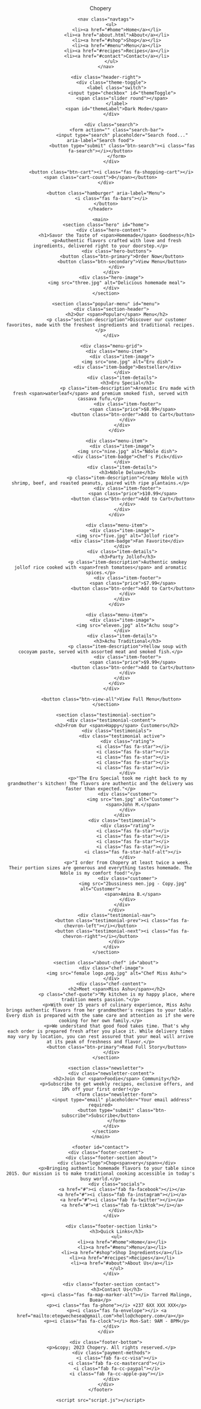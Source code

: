 <!DOCTYPE html>
<html lang="en">
<head>
    <meta charset="UTF-8">
    <meta name="viewport" content="width=device-width, initial-scale=1.0">
    <meta name="description" content="Chopery - Delicious homemade meals delivered to your doorstep">
    <link rel="stylesheet" href="style.css">
    <link rel="stylesheet" href="https://cdnjs.cloudflare.com/ajax/libs/font-awesome/6.4.0/css/all.min.css">
    <title>Chopery - Homemade Delights</title>
    <link rel="stylesheet" href="style.css">
</head>
<body>
    <header class="heading">
        <div class="logo">Chop<span>ery</span></div>

        <nav class="navtags">
            <ul>
                <li><a href="#home">Home</a></li>
                <li><a href="about.html">About</a></li>
                <li><a href="#shop">Shop</a></li>
                <li><a href="#menu">Menu</a></li>
                <li><a href="#recipes">Recipes</a></li>
                <li><a href="#contact">Contact</a></li>
            </ul>
        </nav>

        <div class="header-right">
            <div class="theme-toggle">
                <label class="switch">
                    <input type="checkbox" id="themeToggle">
                    <span class="slider round"></span>
                </label>
                <span id="themeLabel">Dark Mode</span>
            </div>

            <div class="search">
                <form action="" class="search-bar">
                    <input type="search" placeholder="Search food..." aria-label="Search food">
                    <button type="submit" class="btn-search"><i class="fas fa-search"></i></button>
                </form>
            </div>
            
            <button class="btn-cart"><i class="fas fa-shopping-cart"></i> <span class="cart-count">0</span></button>
        </div>
        
        <button class="hamburger" aria-label="Menu">
            <i class="fas fa-bars"></i>
        </button>
    </header>

    <main>
        <section class="hero" id="home">
            <div class="hero-content">
                <h1>Savor the Taste of <span>Homemade</span> Goodness</h1>
                <p>Authentic flavors crafted with love and fresh ingredients, delivered right to your doorstep.</p>
                <div class="hero-buttons">
                    <button class="btn-primary">Order Now</button>
                    <button class="btn-secondary">View Menu</button>
                </div>
            </div>
            <div class="hero-image">
                <img src="three.jpg" alt="Delicious homemade meal">
            </div>
        </section>

        <section class="popular-menu" id="menu">
            <div class="section-header">
                <h2>Our <span>Popular</span> Menu</h2>
                <p class="section-description">Discover our customer favorites, made with the freshest ingredients and traditional recipes.</p>
            </div>

            <div class="menu-grid">
                <div class="menu-item">
                    <div class="item-image">
                        <img src="one.jpg" alt="Eru dish">
                        <div class="item-badge">Bestseller</div>
                    </div>
                    <div class="item-details">
                        <h3>Eru Special</h3>
                        <p class="item-description">Aromatic Eru made with fresh <span>waterleaf</span> and premium smoked fish, served with cassava fufu.</p>
                        <div class="item-footer">
                            <span class="price">$8.99</span>
                            <button class="btn-order">Add to Cart</button>
                        </div>
                    </div>
                </div>

                <div class="menu-item">
                    <div class="item-image">
                        <img src="nine.jpg" alt="Ndole dish">
                        <div class="item-badge">Chef's Pick</div>
                    </div>
                    <div class="item-details">
                        <h3>Ndole Deluxe</h3>
                        <p class="item-description">Creamy Ndole with shrimp, beef, and roasted peanuts, paired with ripe plantains.</p>
                        <div class="item-footer">
                            <span class="price">$10.99</span>
                            <button class="btn-order">Add to Cart</button>
                        </div>
                    </div>
                </div>

                <div class="menu-item">
                    <div class="item-image">
                        <img src="five.jpg" alt="Jollof rice">
                        <div class="item-badge">Fan Favorite</div>
                    </div>
                    <div class="item-details">
                        <h3>Party Jollof</h3>
                        <p class="item-description">Authentic smokey jollof rice cooked with <span>fresh tomatoes</span> and aromatic spices.</p>
                        <div class="item-footer">
                            <span class="price">$7.99</span>
                            <button class="btn-order">Add to Cart</button>
                        </div>
                    </div>
                </div>

                <div class="menu-item">
                    <div class="item-image">
                        <img src="eleven.jpg" alt="Achu soup">
                    </div>
                    <div class="item-details">
                        <h3>Achu Traditional</h3>
                        <p class="item-description">Yellow soup with cocoyam paste, served with assorted meat and smoked fish.</p>
                        <div class="item-footer">
                            <span class="price">$9.99</span>
                            <button class="btn-order">Add to Cart</button>
                        </div>
                    </div>
                </div>
            </div>
            
            <button class="btn-view-all">View Full Menu</button>
        </section>

        <section class="testimonial-section">
            <div class="testimonial-content">
                <h2>From Our <span>Happy</span> Customers</h2>
                <div class="testimonials">
                    <div class="testimonial active">
                        <div class="rating">
                            <i class="fas fa-star"></i>
                            <i class="fas fa-star"></i>
                            <i class="fas fa-star"></i>
                            <i class="fas fa-star"></i>
                            <i class="fas fa-star"></i>
                        </div>
                        <p>"The Eru Special took me right back to my grandmother's kitchen! The flavors are authentic and the delivery was faster than expected."</p>
                        <div class="customer">
                            <img src="ten.jpg" alt="Customer">
                            <span>John M.</span>
                        </div>
                    </div>
                    <div class="testimonial">
                        <div class="rating">
                            <i class="fas fa-star"></i>
                            <i class="fas fa-star"></i>
                            <i class="fas fa-star"></i>
                            <i class="fas fa-star"></i>
                            <i class="fas fa-star-half-alt"></i>
                        </div>
                        <p>"I order from Chopery at least twice a week. Their portion sizes are generous and everything tastes homemade. The Ndole is my comfort food!"</p>
                        <div class="customer">
                            <img src="2bussiness men.jpg - Copy.jpg" alt="Customer">
                            <span>Amina B.</span>
                        </div>
                    </div>
                </div>
                <div class="testimonial-nav">
                    <button class="testimonial-prev"><i class="fas fa-chevron-left"></i></button>
                    <button class="testimonial-next"><i class="fas fa-chevron-right"></i></button>
                </div>
            </div>
        </section>

        <section class="about-chef" id="about">
            <div class="chef-image">
                <img src="female logo.png.jpg" alt="Chef Miss Ashu">
            </div>
            <div class="chef-content">
                <h2>Meet <span>Miss Ashu</span></h2>
                <p class="chef-quote">"My kitchen is my happy place, where tradition meets passion."</p>
                <p>With over 15 years of culinary experience, Miss Ashu brings authentic flavors from her grandmother's recipes to your table. Every dish is prepared with the same care and attention as if she were cooking for her own family.</p>
                <p>We understand that good food takes time. That's why each order is prepared fresh after you place it. While delivery times may vary by location, you can rest assured that your meal will arrive at its peak of freshness and flavor.</p>
                <button class="btn-primary">Read Full Story</button>
            </div>
        </section>

        <section class="newsletter">
            <div class="newsletter-content">
                <h2>Join Our <span>Foodie</span> Community</h2>
                <p>Subscribe to get weekly recipes, exclusive offers, and 10% off your first order!</p>
                <form class="newsletter-form">
                    <input type="email" placeholder="Your email address" required>
                    <button type="submit" class="btn-subscribe">Subscribe</button>
                </form>
            </div>
        </section>
    </main>

    <footer id="contact">
        <div class="footer-content">
            <div class="footer-section about">
                <div class="logo">Chop<span>ery</span></div>
                <p>Bringing authentic homemade flavors to your table since 2015. Our mission is to make traditional cooking accessible in today's busy world.</p>
                <div class="socials">
                    <a href="#"><i class="fab fa-facebook"></i></a>
                    <a href="#"><i class="fab fa-instagram"></i></a>
                    <a href="#"><i class="fab fa-twitter"></i></a>
                    <a href="#"><i class="fab fa-tiktok"></i></a>
                </div>
            </div>

            <div class="footer-section links">
                <h3>Quick Links</h3>
                <ul>
                    <li><a href="#home">Home</a></li>
                    <li><a href="#menu">Menu</a></li>
                    <li><a href="#shop">Shop Ingredients</a></li>
                    <li><a href="#recipes">Recipes</a></li>
                    <li><a href="#about">About Us</a></li>
                </ul>
            </div>

            <div class="footer-section contact">
                <h3>Contact Us</h3>
                <p><i class="fas fa-map-marker-alt"></i> Tarred Malingo, Buea</p>
                <p><i class="fas fa-phone"></i> +237 6XX XXX XXX</p>
                <p><i class="fas fa-envelope"></i> <a href="mailto:etegwechesea@gmail.com">hello@chopery.com</a></p>
                <p><i class="fas fa-clock"></i> Mon-Sat: 9AM - 8PM</p>
            </div>
        </div>

        <div class="footer-bottom">
            <p>&copy; 2023 Chopery. All rights reserved.</p>
            <div class="payment-methods">
                <i class="fab fa-cc-visa"></i>
                <i class="fab fa-cc-mastercard"></i>
                <i class="fab fa-cc-paypal"></i>
                <i class="fab fa-cc-apple-pay"></i>
            </div>
        </div>
    </footer>

    <script src="script.js"></script>
</body>
</html>
